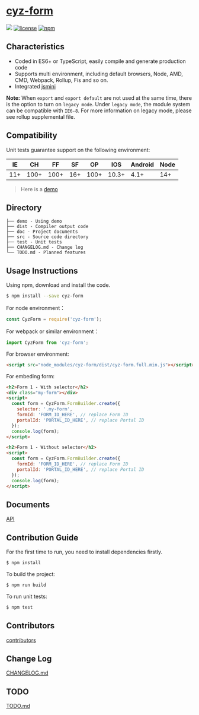 # [cyz-form](https://github.com/sonusindhu/cyz-form)

[![](https://img.shields.io/badge/Powered%20by-jslib%20base-brightgreen.svg)](https://github.com/yanhaijing/jslib-base)
[![license](https://img.shields.io/badge/license-MIT-blue.svg)](https://github.com/sonusindhu/cyz-form/blob/master/LICENSE)
[![npm](https://img.shields.io/badge/npm-0.1.0-orange.svg)](https://www.npmjs.com/package/cyz-form)

## Characteristics

- Coded in ES6+ or TypeScript, easily compile and generate production code
- Supports multi environment, including default browsers, Node, AMD, CMD, Webpack, Rollup, Fis and so on.
- Integrated [jsmini](https://github.com/jsmini)

**Note:** When `export` and `export default` are not used at the same time, there is the option to
turn on `legacy mode`. Under `legacy mode`, the module system can be compatible with `IE6-8`. For more information on legacy mode,
please see rollup supplemental file.

## Compatibility

Unit tests guarantee support on the following environment:

| IE  | CH   | FF   | SF  | OP   | IOS   | Android | Node |
| --- | ---- | ---- | --- | ---- | ----- | ------- | ---- |
| 11+ | 100+ | 100+ | 16+ | 100+ | 10.3+ | 4.1+    | 14+  |

> Here is a [demo](./demo/form.html)

## Directory

```
├── demo - Using demo
├── dist - Compiler output code
├── doc - Project documents
├── src - Source code directory
├── test - Unit tests
├── CHANGELOG.md - Change log
└── TODO.md - Planned features
```

## Usage Instructions

Using npm, download and install the code.

```bash
$ npm install --save cyz-form
```

For node environment：

```js
const CyzForm = require('cyz-form');
```

For webpack or similar environment：

```js
import CyzForm from 'cyz-form';
```

For browser environment:

```html
<script src="node_modules/cyz-form/dist/cyz-form.full.min.js"></script>
```

For embeding form:

```html
<h2>Form 1 - With selector</h2>
<div class="my-form"></div>
<script>
  const form = CyzForm.FormBuilder.create({
    selector: '.my-form',
    formId: 'FORM_ID_HERE', // replace Form ID
    portalId: 'PORTAL_ID_HERE', // replace Portal ID
  });
  console.log(form);
</script>

<h2>Form 1 - Without selector</h2>
<script>
  const form = CyzForm.FormBuilder.create({
    formId: 'FORM_ID_HERE', // replace Form ID
    portalId: 'PORTAL_ID_HERE', // replace Portal ID
  });
  console.log(form);
</script>
```

## Documents

[API](./doc/api.md)

## Contribution Guide

For the first time to run, you need to install dependencies firstly.

```bash
$ npm install
```

To build the project:

```bash
$ npm run build
```

To run unit tests:

```bash
$ npm test
```

## Contributors

[contributors](https://github.com/sonusindhu/cyz-form/graphs/contributors)

## Change Log

[CHANGELOG.md](./CHANGELOG.md)

## TODO

[TODO.md](./TODO.md)
